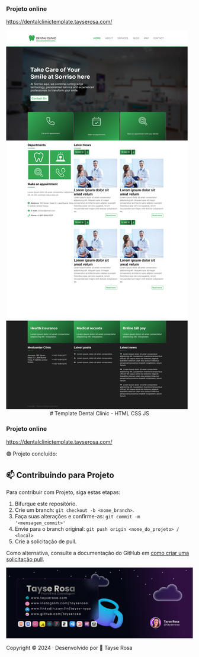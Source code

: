### Projeto online
https://dentalclinictemplate.tayserosa.com/

<a href="https://www.tayserosa.com">
<img src="./LP_DentalClinic.png" target="_blank" alt="Tayse Rosa">
</a>

<div align="center">
# Template Dental Clinic - HTML CSS JS
</div>



### Projeto online
https://dentalclinictemplate.tayserosa.com/

🟢 Projeto concluído:



## 📫 Contribuindo para Projeto

Para contribuir com Projeto, siga estas etapas:

1. Bifurque este repositório.
2. Crie um branch: `git checkout -b <nome_branch>`.
3. Faça suas alterações e confirme-as: `git commit -m '<mensagem_commit>'`
4. Envie para o branch original: `git push origin <nome_do_projeto> / <local>`
5. Crie a solicitação de pull.

Como alternativa, consulte a documentação do GitHub em [como criar uma solicitação pull](https://help.github.com/en/github/collaborating-with-issues-and-pull-requests/creating-a-pull-request).


<a href="https://www.tayserosa.com">
<img src="./about_developer.png" target="_blank" alt="Tayse Rosa">
</a>

Copyright :copyright: 2024 · Desenvolvido por 💜 Tayse Rosa        
